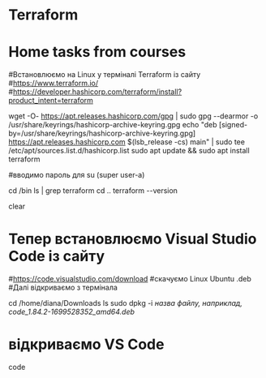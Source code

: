 # Terraform
# Home tasks from courses

#Встановлюємо на Linux у терміналі Terraform із сайту 
#https://www.terraform.io/
#https://developer.hashicorp.com/terraform/install?product_intent=terraform

wget -O- https://apt.releases.hashicorp.com/gpg | sudo gpg --dearmor -o /usr/share/keyrings/hashicorp-archive-keyring.gpg
echo "deb [signed-by=/usr/share/keyrings/hashicorp-archive-keyring.gpg] https://apt.releases.hashicorp.com $(lsb_release -cs) main" | sudo tee /etc/apt/sources.list.d/hashicorp.list
sudo apt update && sudo apt install terraform

#вводимо пароль для su (super user-a)

cd /bin 
ls | grep terraform
cd ..
terraform --version

clear 
# Тепер встановлюємо Visual Studio Code із сайту 
#https://code.visualstudio.com/download 
#скачуємо Linux Ubuntu .deb
#Далі відкриваємо з термінала

cd /home/diana/Downloads
ls
sudo dpkg -i *назва файлу, наприклад, code_1.84.2-1699528352_amd64.deb*
# відкриваємо VS Code
code
